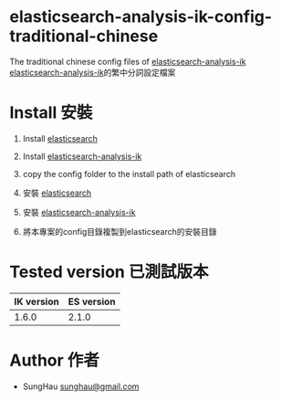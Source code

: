 # elasticsearch-analysis-ik-config-traditional-chinese
The traditional chinese config files of [elasticsearch-analysis-ik](https://github.com/medcl/elasticsearch-analysis-ik/tree/master/config/ik)
[elasticsearch-analysis-ik](https://github.com/medcl/elasticsearch-analysis-ik/tree/master/config/ik)的繁中分詞設定檔案

# Install 安裝
1. Install [elasticsearch](https://github.com/elastic/elasticsearch)
2. Install [elasticsearch-analysis-ik](https://github.com/medcl/elasticsearch-analysis-ik)
3. copy the config folder to the install path of elasticsearch

1. 安裝 [elasticsearch](https://github.com/elastic/elasticsearch)
2. 安裝 [elasticsearch-analysis-ik](https://github.com/medcl/elasticsearch-analysis-ik)
3. 將本專案的config目錄複製到elasticsearch的安裝目錄


# Tested version 已測試版本

IK version | ES version
-----------|-----------
1.6.0 | 2.1.0

# Author 作者
* SungHau <sunghau@gmail.com>
